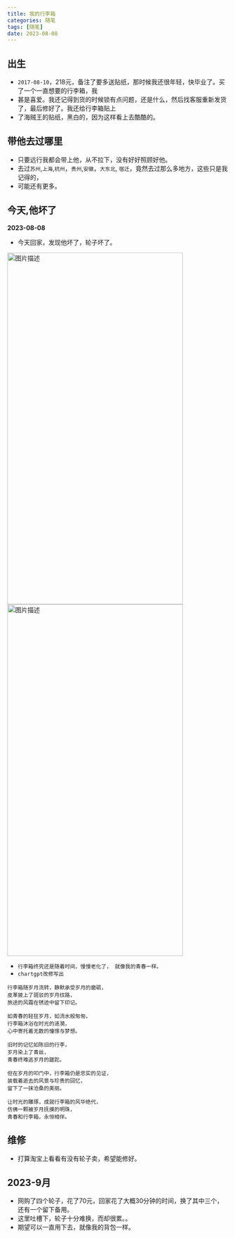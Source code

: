 ```yaml
---
title: 我的行李箱
categories: 随笔  
tags: [随笔]
date: 2023-08-08
---
```


## 出生
 - `2017-08-10`，218元，备注了要多送贴纸，那时候我还很年轻，快毕业了。买了一个一直想要的行李箱，我
 - 甚是喜爱。我还记得到货的时候锁有点问题，还是什么，然后找客服重新发货了，最后修好了。我还给行李箱贴上
 - 了海贼王的贴纸，黑白的，因为这样看上去酷酷的。

## 带他去过哪里
- 只要远行我都会带上他，从不拉下，没有好好照顾好他。
- 去过`苏州`,`上海`,`杭州`，`贵州`,`安徽`，`大东北`, `宿迁`，竟然去过那么多地方，这些只是我记得的，
- 可能还有更多。

## 今天,他坏了
**2023-08-08** 
- 今天回家，发现他坏了，轮子坏了。

<img src="../.vuepress/public/img/talk-talk/boot-1.jpg" alt="图片描述" width="400" height="800"> 
<img src="../.vuepress/public/img/talk-talk/boot-2.jpg" alt="图片描述" width="400" height="800">

- `行李箱终究还是随着时间，慢慢老化了， 就像我的青春一样。`
- `chartgpt改修写出`
```
行李箱随岁月流转，静默承受岁月的磨砺，  
皮革披上了斑驳的岁月纹路，  
旅途的风霜在锈迹中留下印记。  

如青春的轻狂岁月，如流水般匆匆，  
行李箱沐浴在时光的涟漪，  
心中寄托着无数的憧憬与梦想。  

旧时的记忆如陈旧的行李，  
岁月染上了青丝，  
青春终难逃岁月的蹉跎。   

但在岁月的叩门中，行李箱仍是忠实的见证，  
装载着逝去的风景与珍贵的回忆，   
留下了一抹沧桑的美丽。   
 
让时光的雕琢，成就行李箱的风华绝代，   
仿佛一颗被岁月抚摸的明珠，   
青春和行李箱，永恒相伴。   
```

## 维修
- 打算淘宝上看看有没有轮子卖，希望能修好。  

## 2023-9月 
- 网购了四个轮子，花了70元，回家花了大概30分钟的时间，换了其中三个，还有一个留下备用。 
- 这里吐槽下，轮子十分难换，而却很累。。  
- 期望可以一直用下去，就像我的背包一样。
